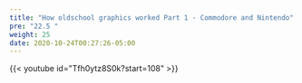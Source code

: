 ```yaml
---
title: "How oldschool graphics worked Part 1 - Commodore and Nintendo"
pre: "22.5 "
weight: 25
date: 2020-10-24T00:27:26-05:00
---
```


{{< youtube id="Tfh0ytz8S0k?start=108" >}}
